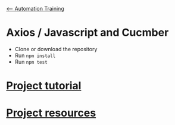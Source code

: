 [<-- Automation Training](https://github.com/AdrianP-Trusk/trusk-automation-training)

# Axios / Javascript and Cucmber

- Clone or download the repository
- Run `npm install`
- Run `npm test`

# [Project tutorial](tuto.md)

# [Project resources](resources.md)